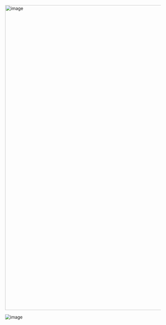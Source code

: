 <img width="985" alt="image" src="https://github.com/user-attachments/assets/7747b179-6ab6-482f-9f75-de763789735b" />


![image](https://github.com/user-attachments/assets/e6fc4ad5-3583-4145-9ae7-c9295086e466)
